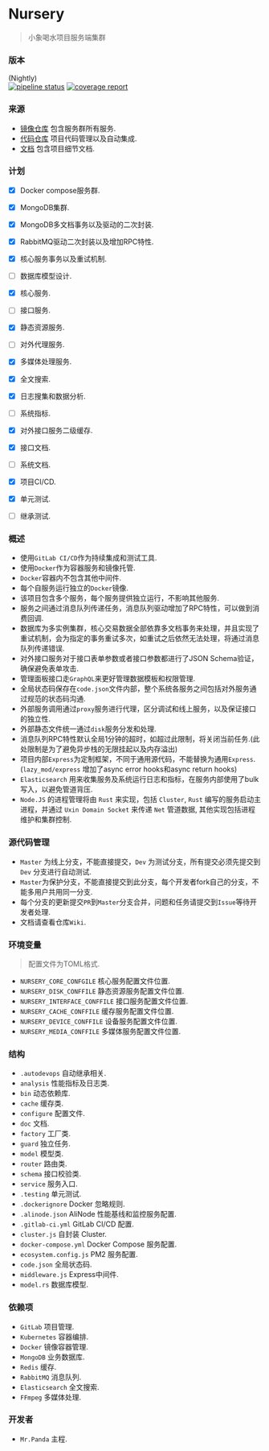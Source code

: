 # Nursery
> 小象喝水项目服务端集群


### 版本
(Nightly) </br>
[![pipeline status](http://gitlab.quasipaa.cn/quasipaa/nursery/badges/master/pipeline.svg)](http://gitlab.quasipaa.cn/quasipaa/nursery/commits/master)
[![coverage report](http://gitlab.quasipaa.cn/quasipaa/nursery/badges/master/coverage.svg)](http://gitlab.quasipaa.cn/quasipaa/nursery/commits/master)


### 来源
- [镜像仓库](https://hub.docker.com/u/quasipaa) 包含服务群所有服务.</br>
- [代码仓库](http://gitlab.quasipaa.cn/quasipaa/nursery) 项目代码管理以及自动集成.</br>
- [文档](./doc) 包含项目细节文档.</br>


### 计划
* [x] Docker compose服务群.<br>
* [x] MongoDB集群.</br>
* [x] MongoDB多文档事务以及驱动的二次封装.</br>
* [x] RabbitMQ驱动二次封装以及增加RPC特性.</br>
* [x] 核心服务事务以及重试机制.</br>
* [ ] 数据库模型设计.</br>
* [x] 核心服务.</br>
* [ ] 接口服务.</br>
* [x] 静态资源服务.</br>
* [ ] 对外代理服务.</br>
* [x] 多媒体处理服务.</br>
* [x] 全文搜索.</br>
* [x] 日志搜集和数据分析.</br>
* [ ] 系统指标.</br>
* [x] 对外接口服务二级缓存.</br>
* [x] 接口文档.</br>
* [ ] 系统文档.</br>
* [x] 项目CI/CD.</br>
* [x] 单元测试.</br>
* [ ] 继承测试.</br>


### 概述
* 使用`GitLab CI/CD`作为持续集成和测试工具.</br>
* 使用`Docker`作为容器服务和镜像托管.</br>
* `Docker`容器内不包含其他中间件.</br>
* 每个自服务运行独立的`Docker`镜像.</br>
* 该项目包含多个服务，每个服务提供独立运行，不影响其他服务.</br>
* 服务之间通过消息队列传递任务，消息队列驱动增加了RPC特性，可以做到消费回调.</br>
* 数据库为多实例集群，核心交易数据全部依靠多文档事务来处理，并且实现了重试机制，会为指定的事务重试多次，如重试之后依然无法处理，将通过消息队列传递错误.</br>
* 对外接口服务对于接口表单参数或者接口参数都进行了JSON Schema验证，确保避免表单攻击.</br>
* 管理面板接口走`GraphQL`来更好管理数据模板和权限管理.</br>
* 全局状态码保存在`code.json`文件内部，整个系统各服务之间包括对外服务通过规范的状态码沟通.</br>
* 外部服务调用通过`proxy`服务进行代理，区分调试和线上服务，以及保证接口的独立性.</br>
* 外部静态文件统一通过`disk`服务分发和处理.</br>
* 消息队列RPC特性默认全局1分钟的超时，如超过此限制，将关闭当前任务.(此处限制是为了避免异步栈的无限挂起以及内存溢出)</br>
* 项目内部`Express`为定制框架，不同于通用源代码，不能替换为通用`Express`.(`lazy_mod/express` 增加了async error hooks和async return hooks)</br>
* `Elasticsearch` 用来收集服务及系统运行日志和指标，在服务内部使用了bulk写入，以避免管道背压.</br>
* `Node.JS` 的进程管理将由 `Rust` 来实现，包括 `Cluster`, `Rust` 编写的服务启动主进程，并通过 `Uxin Domain Socket` 来传递 `Net` 管道数据, 其他实现包括进程维护和集群控制.</br>


### 源代码管理
* `Master` 为线上分支，不能直接提交，`Dev` 为测试分支，所有提交必须先提交到 `Dev` 分支进行自动测试.</br>
* `Master`为保护分支，不能直接提交到此分支，每个开发者fork自己的分支，不能多用户共用同一分支.</br>
* 每个分支的更新提交`PR`到`Master`分支合并，问题和任务请提交到`Issue`等待开发者处理.</br>
* 文档请查看仓库`Wiki`.</br>


### 环境变量
> 配置文件为TOML格式.
* `NURSERY_CORE_CONFGILE` 核心服务配置文件位置.</br>
* `NURSERY_DISK_CONFFILE` 静态资源服务配置文件位置.</br>
* `NURSERY_INTERFACE_CONFFILE` 接口服务配置文件位置.</br>
* `NURSERY_CACHE_CONFFILE` 缓存服务配置文件位置.</br>
* `NURSERY_DEVICE_CONFFILE` 设备服务配置文件位置.</br>
* `NURSERY_MEDIA_CONFFILE` 多媒体服务配置文件位置.</br>


### 结构
* `.autodevops` 自动继承相关.</br>
* `analysis` 性能指标及日志类.</br>
* `bin` 动态依赖库.</br>
* `cache` 缓存类.</br>
* `configure` 配置文件.</br>
* `doc` 文档.</br>
* `factory` 工厂类.</br>
* `guard` 独立任务.</br>
* `model` 模型类.</br>
* `router` 路由类.</br>
* `schema` 接口校验类.</br>
* `service` 服务入口.</br>
* `.testing` 单元测试.</br>
* `.dockerignore` Docker 忽略规则.</br>
* `.alinode.json` AliNode 性能基线和监控服务配置.</br>
* `.gitlab-ci.yml` GitLab CI/CD 配置.</br>
* `cluster.js` 自封装 Cluster.</br>
* `docker-compose.yml` Docker Compose 服务配置.</br>
* `ecosystem.config.js` PM2 服务配置.</br>
* `code.json` 全局状态码.</br>
* `middleware.js` Express中间件.</br>
* `model.rs` 数据库模型.</br>


### 依赖项
* `GitLab` 项目管理.</br> 
* `Kubernetes` 容器编排.</br>
* `Docker` 镜像容器管理.</br>
* `MongoDB` 业务数据库.</br> 
* `Redis` 缓存.</br>
* `RabbitMQ` 消息队列.</br>
* `Elasticsearch` 全文搜索.</br>
* `FFmpeg` 多媒体处理.</br>


### 开发者
* `Mr.Panda` 主程.</br>
